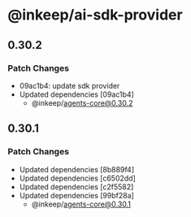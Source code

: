 # @inkeep/ai-sdk-provider

## 0.30.2

### Patch Changes

- 09ac1b4: update sdk provider
- Updated dependencies [09ac1b4]
  - @inkeep/agents-core@0.30.2

## 0.30.1

### Patch Changes

- Updated dependencies [8b889f4]
- Updated dependencies [c6502dd]
- Updated dependencies [c2f5582]
- Updated dependencies [99bf28a]
  - @inkeep/agents-core@0.30.1
